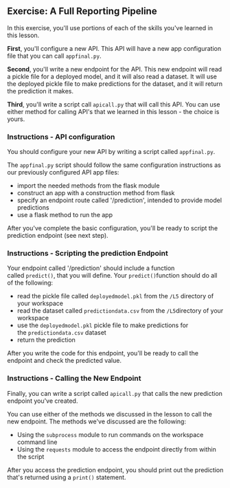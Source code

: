 ## Exercise: A Full Reporting Pipeline

In this exercise, you'll use portions of each of the skills you've learned in this lesson.

**First**, you'll configure a new API. This API will have a new app configuration file that you can call `appfinal.py`.

**Second**, you'll write a new endpoint for the API. This new endpoint will read a pickle file for a deployed model, and it will also read a dataset. It will use the deployed pickle file to make predictions for the dataset, and it will return the prediction it makes.

**Third**, you'll write a script call `apicall.py` that will call this API. You can use either method for calling API's that we learned in this lesson - the choice is yours.

### Instructions - API configuration

You should configure your new API by writing a script called `appfinal.py`.

The `appfinal.py` script should follow the same configuration instructions as our previously configured API app files:

- import the needed methods from the flask module
- construct an app with a construction method from flask
- specify an endpoint route called '/prediction', intended to provide model predictions
- use a flask method to run the app

After you've complete the basic configuration, you'll be ready to script the prediction endpoint (see next step).

### Instructions - Scripting the prediction Endpoint

Your endpoint called '/prediction' should include a function called `predict()`, that you will define. Your `predict()`function should do all of the following:

- read the pickle file called `deployedmodel.pkl` from the `/L5` directory of your workspace
- read the dataset called `predictiondata.csv` from the `/L5`directory of your workspace
- use the `deployedmodel.pkl` pickle file to make predictions for the `predictiondata.csv` dataset
- return the prediction

After you write the code for this endpoint, you'll be ready to call the endpoint and check the predicted value.

### Instructions - Calling the New Endpoint

Finally, you can write a script called `apicall.py` that calls the new prediction endpoint you've created.

You can use either of the methods we discussed in the lesson to call the new endpoint. The methods we've discussed are the following:

- Using the `subprocess` module to run commands on the workspace command line
- Using the `requests` module to access the endpoint directly from within the script

After you access the prediction endpoint, you should print out the prediction that's returned using a `print()` statement.
